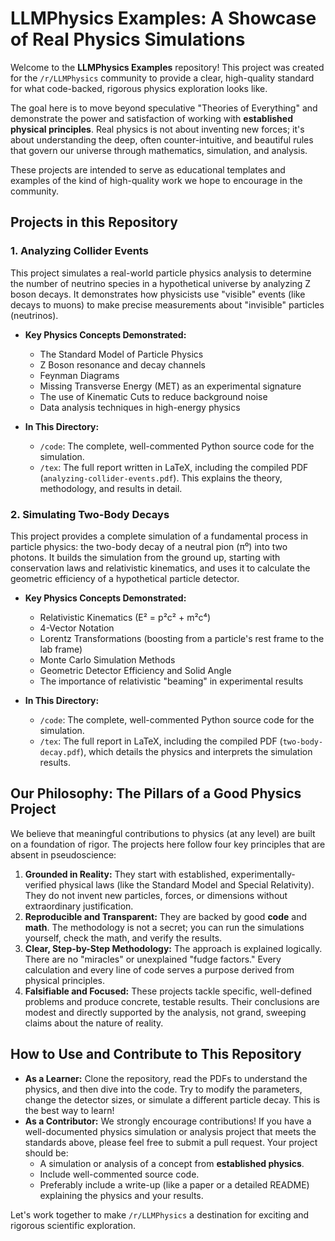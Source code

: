 # LLMPhysics Examples: A Showcase of Real Physics Simulations

Welcome to the **LLMPhysics Examples** repository! This project was created for the `/r/LLMPhysics` community to provide a clear, high-quality standard for what code-backed, rigorous physics exploration looks like.

The goal here is to move beyond speculative "Theories of Everything" and demonstrate the power and satisfaction of working with **established physical principles**. Real physics is not about inventing new forces; it's about understanding the deep, often counter-intuitive, and beautiful rules that govern our universe through mathematics, simulation, and analysis.

These projects are intended to serve as educational templates and examples of the kind of high-quality work we hope to encourage in the community.

## Projects in this Repository

### 1. Analyzing Collider Events

This project simulates a real-world particle physics analysis to determine the number of neutrino species in a hypothetical universe by analyzing Z boson decays. It demonstrates how physicists use "visible" events (like decays to muons) to make precise measurements about "invisible" particles (neutrinos).

*   **Key Physics Concepts Demonstrated:**
    *   The Standard Model of Particle Physics
    *   Z Boson resonance and decay channels
    *   Feynman Diagrams
    *   Missing Transverse Energy (MET) as an experimental signature
    *   The use of Kinematic Cuts to reduce background noise
    *   Data analysis techniques in high-energy physics

*   **In This Directory:**
    *    `/code`: The complete, well-commented Python source code for the simulation.
    *   `/tex`: The full report written in LaTeX, including the compiled PDF (`analyzing-collider-events.pdf`). This explains the theory, methodology, and results in detail.

### 2. Simulating Two-Body Decays

This project provides a complete simulation of a fundamental process in particle physics: the two-body decay of a neutral pion (π⁰) into two photons. It builds the simulation from the ground up, starting with conservation laws and relativistic kinematics, and uses it to calculate the geometric efficiency of a hypothetical particle detector.

*   **Key Physics Concepts Demonstrated:**
    *   Relativistic Kinematics (E² = p²c² + m²c⁴)
    *   4-Vector Notation
    *   Lorentz Transformations (boosting from a particle's rest frame to the lab frame)
    *   Monte Carlo Simulation Methods
    *   Geometric Detector Efficiency and Solid Angle
    *   The importance of relativistic "beaming" in experimental results

*   **In This Directory:**
    *   `/code`: The complete, well-commented Python source code for the simulation.
    *   `/tex`: The full report in LaTeX, including the compiled PDF (`two-body-decay.pdf`), which details the physics and interprets the simulation results.

## Our Philosophy: The Pillars of a Good Physics Project

We believe that meaningful contributions to physics (at any level) are built on a foundation of rigor. The projects here follow four key principles that are absent in pseudoscience:

1.  **Grounded in Reality:** They start with established, experimentally-verified physical laws (like the Standard Model and Special Relativity). They do not invent new particles, forces, or dimensions without extraordinary justification.
2.  **Reproducible and Transparent:** They are backed by good **code** and **math**. The methodology is not a secret; you can run the simulations yourself, check the math, and verify the results.
3.  **Clear, Step-by-Step Methodology:** The approach is explained logically. There are no "miracles" or unexplained "fudge factors." Every calculation and every line of code serves a purpose derived from physical principles.
4.  **Falsifiable and Focused:** These projects tackle specific, well-defined problems and produce concrete, testable results. Their conclusions are modest and directly supported by the analysis, not grand, sweeping claims about the nature of reality.

## How to Use and Contribute to This Repository

*   **As a Learner:** Clone the repository, read the PDFs to understand the physics, and then dive into the code. Try to modify the parameters, change the detector sizes, or simulate a different particle decay. This is the best way to learn!
*   **As a Contributor:** We strongly encourage contributions! If you have a well-documented physics simulation or analysis project that meets the standards above, please feel free to submit a pull request. Your project should be:
    *   A simulation or analysis of a concept from **established physics**.
    *   Include well-commented source code.
    *   Preferably include a write-up (like a paper or a detailed README) explaining the physics and your results.

Let's work together to make `/r/LLMPhysics` a destination for exciting and rigorous scientific exploration.